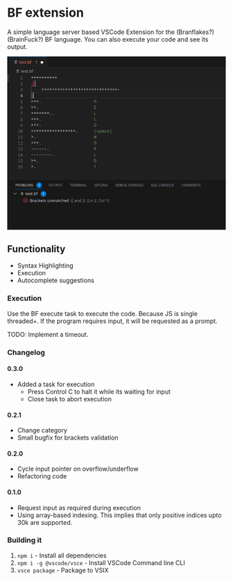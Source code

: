 # BF extension

A simple language server based VSCode Extension for the (Branflakes?) (BrainFuck?) BF language. You can also execute your code and see its output.

![BF](./assets/screenshot.png)

## Functionality

- Syntax Highlighting
- Execution
- Autocomplete suggestions


### Execution

Use the BF execute task to execute the code. 
Because JS is single threaded+.
If the program requires input, it will be requested as a prompt.

TODO: Implement a timeout.

### Changelog

#### 0.3.0

- Added a task for execution
  - Press Control C to halt it while its waiting for input
  - Close task to abort execution


#### 0.2.1

- Change category
- Small bugfix for brackets validation

#### 0.2.0

- Cycle input pointer on overflow/underflow
- Refactoring code

#### 0.1.0

- Request input as required during execution
- Using array-based indexing. This implies that only positive indices upto 30k are supported.


### Building it

1. `npm i` - Install all dependencies
2. `npm i -g @vscode/vsce` - Install VSCode Command line CLI
3. `vsce package` - Package to VSIX